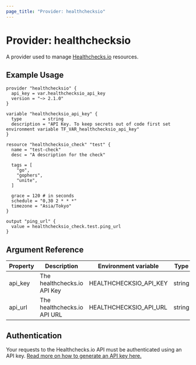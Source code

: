 ```yaml
---
page_title: "Provider: healthchecksio"
---
```


# Provider: healthchecksio

A provider used to manage [Healthchecks.io](https://healthchecks.io/) resources.

## Example Usage

```hcl
provider "healthchecksio" {
  api_key = var.healthchecksio_api_key
  version = "~> 2.1.0"
}

variable "healthchecksio_api_key" {
  type        = string
  description = "API Key. To keep secrets out of code first set environment variable TF_VAR_healthchecksio_api_key"
}

resource "healthchecksio_check" "test" {
  name = "test-check"
  desc = "A description for the check"

  tags = [
    "go",
    "gophers",
    "unite",
  ]

  grace = 120 # in seconds
  schedule = "0,30 2 * * *"
  timezone = "Asia/Tokyo"
}

output "ping_url" {
  value = healthchecksio_check.test.ping_url
}
```

## Argument Reference

| Property | Description                 | Environment variable   | Type   | Required |
| -------- | --------------------------- | ---------------------- | ------ | -------- |
| api_key  | The healthchecks.io API Key | HEALTHCHECKSIO_API_KEY | string | true     |
| api_url  | The healthchecks.io API URL | HEALTHCHECKSIO_API_URL | string | false    |

## Authentication

Your requests to the Healthchecks.io API must be authenticated using an API key. [Read more on how to generate an API key here.](https://healthchecks.io/docs/api/)
